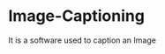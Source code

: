 # Image-Captioning
It is a software used to caption an Image

<!-- Code Link: https://drive.google.com/file/d/1TYvJCy2ietA0L-t5gdUxWocSSvo0zZWI/view?usp=sharing -->
